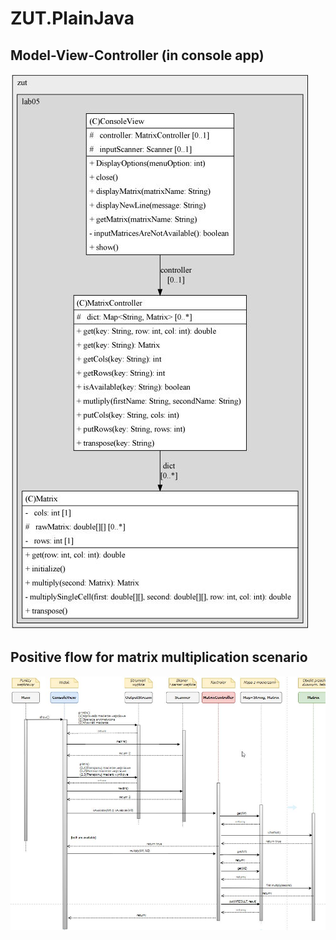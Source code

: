 # ZUT.PlainJava

## Model-View-Controller (in console app)
![class_hierarchy](./class_hierarchy.jpg)


## Positive flow for matrix multiplication scenario

![positive_flow_for_matrix_multiplication](./positive_flow_for_matrix_multipilication.jpg)
